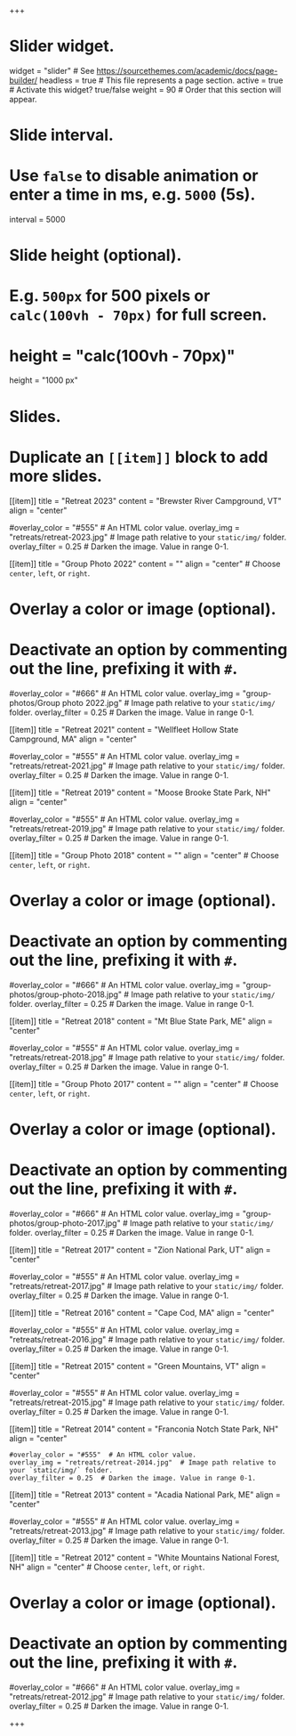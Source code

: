+++
# Slider widget.
widget = "slider"  # See https://sourcethemes.com/academic/docs/page-builder/
headless = true  # This file represents a page section.
active = true  # Activate this widget? true/false
weight = 90  # Order that this section will appear.

# Slide interval.
# Use `false` to disable animation or enter a time in ms, e.g. `5000` (5s).
interval = 5000

# Slide height (optional).
# E.g. `500px` for 500 pixels or `calc(100vh - 70px)` for full screen.
# height = "calc(100vh - 70px)"
height = "1000 px"

# Slides.
# Duplicate an `[[item]]` block to add more slides.

[[item]]
  title = "Retreat 2023"
  content = "Brewster River Campground, VT"
  align = "center"

  #overlay_color = "#555"  # An HTML color value.
  overlay_img = "retreats/retreat-2023.jpg"  # Image path relative to your `static/img/` folder.
  overlay_filter = 0.25  # Darken the image. Value in range 0-1.

[[item]]
  title = "Group Photo 2022"
  content = ""
  align = "center"  # Choose `center`, `left`, or `right`.

  # Overlay a color or image (optional).
  #   Deactivate an option by commenting out the line, prefixing it with `#`.
  #overlay_color = "#666"  # An HTML color value.
  overlay_img = "group-photos/Group photo 2022.jpg"  # Image path relative to your `static/img/` folder.
  overlay_filter = 0.25  # Darken the image. Value in range 0-1.

[[item]]
  title = "Retreat 2021"
  content = "Wellfleet Hollow State Campground, MA"
  align = "center"

  #overlay_color = "#555"  # An HTML color value.
  overlay_img = "retreats/retreat-2021.jpg"  # Image path relative to your `static/img/` folder.
  overlay_filter = 0.25  # Darken the image. Value in range 0-1.

[[item]]
  title = "Retreat 2019"
  content = "Moose Brooke State Park, NH"
  align = "center"

  #overlay_color = "#555"  # An HTML color value.
  overlay_img = "retreats/retreat-2019.jpg"  # Image path relative to your `static/img/` folder.
  overlay_filter = 0.25  # Darken the image. Value in range 0-1.

[[item]]
  title = "Group Photo 2018"
  content = ""
  align = "center"  # Choose `center`, `left`, or `right`.

  # Overlay a color or image (optional).
  #   Deactivate an option by commenting out the line, prefixing it with `#`.
  #overlay_color = "#666"  # An HTML color value.
  overlay_img = "group-photos/group-photo-2018.jpg"  # Image path relative to your `static/img/` folder.
  overlay_filter = 0.25  # Darken the image. Value in range 0-1.

[[item]]
  title = "Retreat 2018"
  content = "Mt Blue State Park, ME"
  align = "center"

  #overlay_color = "#555"  # An HTML color value.
  overlay_img = "retreats/retreat-2018.jpg"  # Image path relative to your `static/img/` folder.
  overlay_filter = 0.25  # Darken the image. Value in range 0-1.

[[item]]
  title = "Group Photo 2017"
  content = ""
  align = "center"  # Choose `center`, `left`, or `right`.

  # Overlay a color or image (optional).
  #   Deactivate an option by commenting out the line, prefixing it with `#`.
  #overlay_color = "#666"  # An HTML color value.
  overlay_img = "group-photos/group-photo-2017.jpg"  # Image path relative to your `static/img/` folder.
  overlay_filter = 0.25  # Darken the image. Value in range 0-1.

[[item]]
  title = "Retreat 2017"
  content = "Zion National Park, UT"
  align = "center"

  #overlay_color = "#555"  # An HTML color value.
  overlay_img = "retreats/retreat-2017.jpg"  # Image path relative to your `static/img/` folder.
  overlay_filter = 0.25  # Darken the image. Value in range 0-1.

[[item]]
  title = "Retreat 2016"
  content = "Cape Cod, MA"
  align = "center"

  #overlay_color = "#555"  # An HTML color value.
  overlay_img = "retreats/retreat-2016.jpg"  # Image path relative to your `static/img/` folder.
  overlay_filter = 0.25  # Darken the image. Value in range 0-1.

[[item]]
  title = "Retreat 2015"
  content = "Green Mountains, VT"
  align = "center"

  #overlay_color = "#555"  # An HTML color value.
  overlay_img = "retreats/retreat-2015.jpg"  # Image path relative to your `static/img/` folder.
  overlay_filter = 0.25  # Darken the image. Value in range 0-1.

[[item]]
    title = "Retreat 2014"
    content = "Franconia Notch State Park, NH"
    align = "center"

    #overlay_color = "#555"  # An HTML color value.
    overlay_img = "retreats/retreat-2014.jpg"  # Image path relative to your `static/img/` folder.
    overlay_filter = 0.25  # Darken the image. Value in range 0-1.

[[item]]
  title = "Retreat 2013"
  content = "Acadia National Park, ME"
  align = "center"

  #overlay_color = "#555"  # An HTML color value.
  overlay_img = "retreats/retreat-2013.jpg"  # Image path relative to your `static/img/` folder.
  overlay_filter = 0.25  # Darken the image. Value in range 0-1.

[[item]]
  title = "Retreat 2012"
  content = "White Mountains National Forest, NH"
  align = "center"  # Choose `center`, `left`, or `right`.

  # Overlay a color or image (optional).
  #   Deactivate an option by commenting out the line, prefixing it with `#`.
  #overlay_color = "#666"  # An HTML color value.
  overlay_img = "retreats/retreat-2012.jpg"  # Image path relative to your `static/img/` folder.
  overlay_filter = 0.25  # Darken the image. Value in range 0-1.

+++
